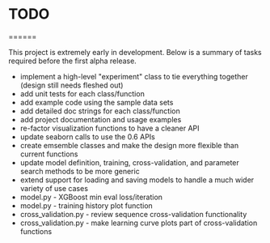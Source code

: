 # TODO
======

This project is extremely early in development.  Below is a summary of tasks required before the first alpha release.

- implement a high-level "experiment" class to tie everything together (design still needs fleshed out)
- add unit tests for each class/function
- add example code using the sample data sets
- add detailed doc strings for each class/function
- add project documentation and usage examples
- re-factor visualization functions to have a cleaner API
- update seaborn calls to use the 0.6 APIs
- create emsemble classes and make the design more flexible than current functions
- update model definition, training, cross-validation, and parameter search methods to be more generic
- extend support for loading and saving models to handle a much wider variety of use cases
- model.py - XGBoost min eval loss/iteration
- model.py - training history plot function
- cross_validation.py - review sequence cross-validation functionality
- cross_validation.py - make learning curve plots part of cross-validation functions